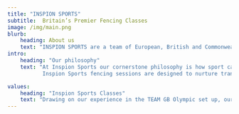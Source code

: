 ```yaml
---
title: "INSPION SPORTS"
subtitle:  Britain’s Premier Fencing Classes 
image: /img/main.png
blurb:
    heading: About us 
    text: "INSPION SPORTS are a team of European, British and Commonwealth champions. We deliver World Class sports programmes in schools to children, from the ages of 3-18."
intro:
    heading: "Our philosophy"
    text: "At Inspion Sports our cornerstone philosophy is how sport can be transformative in the personal, social and academic development of a child.
           Inspion Sports fencing sessions are designed to nurture transferable skills such as discipline, decision-making, independence, respect and performance under pressure, all of which contribute to making our students champions both on and off the piste."

values:
    heading: "Inspion Sports Classes"
    text: "Drawing on our experience in the TEAM GB Olympic set up, our programme uses high level training methods, such as mindfulness, and cutting edge technology. This means we can offer the highest quality of technical training to our students, but also physical benefits such as agility, balance, flexibility, strength, endurance and coordination."
---
```


